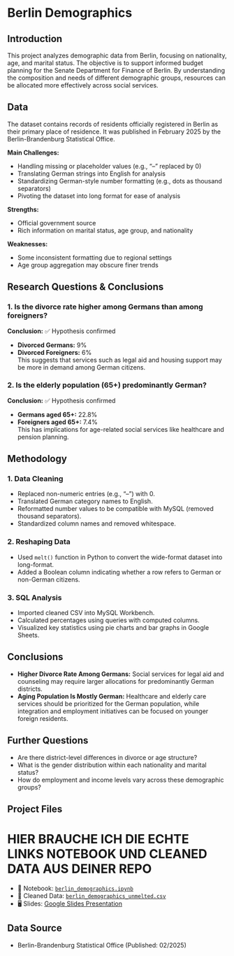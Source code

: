 # Berlin Demographics

## Introduction

This project analyzes demographic data from Berlin, focusing on nationality, age, and marital status. The objective is to support informed budget planning for the Senate Department for Finance of Berlin. By understanding the composition and needs of different demographic groups, resources can be allocated more effectively across social services.

## Data

The dataset contains records of residents officially registered in Berlin as their primary place of residence. It was published in February 2025 by the Berlin-Brandenburg Statistical Office.

**Main Challenges:**
- Handling missing or placeholder values (e.g., “–” replaced by 0)
- Translating German strings into English for analysis
- Standardizing German-style number formatting (e.g., dots as thousand separators)
- Pivoting the dataset into long format for ease of analysis

**Strengths:**
- Official government source  
- Rich information on marital status, age group, and nationality

**Weaknesses:**
- Some inconsistent formatting due to regional settings  
- Age group aggregation may obscure finer trends

## Research Questions & Conclusions

### 1. Is the divorce rate higher among Germans than among foreigners?

**Conclusion:** ✅ Hypothesis confirmed  
- **Divorced Germans:** 9%  
- **Divorced Foreigners:** 6%  
This suggests that services such as legal aid and housing support may be more in demand among German citizens.

### 2. Is the elderly population (65+) predominantly German?

**Conclusion:** ✅ Hypothesis confirmed  
- **Germans aged 65+:** 22.8%  
- **Foreigners aged 65+:** 7.4%  
This has implications for age-related social services like healthcare and pension planning.

## Methodology

### 1. Data Cleaning
- Replaced non-numeric entries (e.g., “–”) with 0.
- Translated German category names to English.
- Reformatted number values to be compatible with MySQL (removed thousand separators).
- Standardized column names and removed whitespace.

### 2. Reshaping Data
- Used `melt()` function in Python to convert the wide-format dataset into long-format.
- Added a Boolean column indicating whether a row refers to German or non-German citizens.

### 3. SQL Analysis
- Imported cleaned CSV into MySQL Workbench.
- Calculated percentages using queries with computed columns.
- Visualized key statistics using pie charts and bar graphs in Google Sheets.

## Conclusions

- **Higher Divorce Rate Among Germans:** Social services for legal aid and counseling may require larger allocations for predominantly German districts.
- **Aging Population Is Mostly German:** Healthcare and elderly care services should be prioritized for the German population, while integration and employment initiatives can be focused on younger foreign residents.

## Further Questions

- Are there district-level differences in divorce or age structure?
- What is the gender distribution within each nationality and marital status?
- How do employment and income levels vary across these demographic groups?

## Project Files
# HIER BRAUCHE ICH DIE ECHTE LINKS NOTEBOOK UND CLEANED DATA AUS DEINER REPO
- 📘 Notebook: [`berlin_demographics.ipynb`](https://github.com/YOUR_USERNAME/YOUR_REPO/blob/main/berlin_demographics.ipynb)  
- 📄 Cleaned Data: [`berlin_demographics_unmelted.csv`](https://github.com/YOUR_USERNAME/YOUR_REPO/blob/main/berlin_demographics_unmelted.csv)  
- 🖥️ Slides: [Google Slides Presentation](https://docs.google.com/presentation/d/1yK2kFr0HJJ8_WqTv6MX6tM49U1QwiIgM1xMhfcrwguk/edit?usp=sharing)

## Data Source

- Berlin-Brandenburg Statistical Office (Published: 02/2025)
